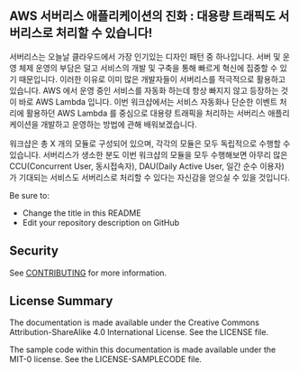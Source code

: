 ## AWS 서버리스 애플리케이션의 진화 : 대용량 트래픽도 서버리스로 처리할 수 있습니다!

서버리스는 오늘날 클라우드에서 가장 인기있는 디자인 패턴 중 하나입니다. 서버 및 운영 체제 운영의 부담은 덜고 서비스의 개발 및 구축을 통해 빠르게 혁신에 집중할 수 있기 때문입니다. 이러한 이유로 이미 많은 개발자들이 서버리스를 적극적으로 활용하고 있습니다. AWS 에서 운영 중인 서비스를 자동화 하는데 항상 빠지지 않고 등장하는 것이 바로 AWS Lambda 입니다. 이번 워크샵에서는 서비스 자동화나 단순한 이벤트 처리에 활용하던 AWS Lambda 를 중심으로 대용량 트래픽을 처리하는 서버리스 애플리케이션을 개발하고 운영하는 방법에 관해 배워보겠습니다.

워크샵은 총 X 개의 모듈로 구성되어 있으며, 각각의 모듈은 모두 독립적으로 수행할 수 있습니다. 서버리스가 생소한 분도 이번 워크샵의 모듈을 모두 수행해보면 아무리 많은 CCU(Concurrent User, 동시접속자), DAU(Daily Active User, 일간 순수 이용자) 가 기대되는 서비스도 서버리스로 처리할 수 있다는 자신감을 얻으실 수 있을 것입니다.

Be sure to:

* Change the title in this README
* Edit your repository description on GitHub

## Security

See [CONTRIBUTING](CONTRIBUTING.md#security-issue-notifications) for more information.

## License Summary

The documentation is made available under the Creative Commons Attribution-ShareAlike 4.0 International License. See the LICENSE file.

The sample code within this documentation is made available under the MIT-0 license. See the LICENSE-SAMPLECODE file.
